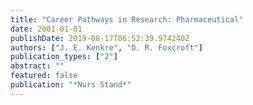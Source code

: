 ```yaml
---
title: "Career Pathways in Research: Pharmaceutical"
date: 2001-01-01
publishDate: 2019-08-17T06:52:39.974240Z
authors: ["J. E. Kenkre", "D. R. Foxcroft"]
publication_types: ["2"]
abstract: ""
featured: false
publication: "*Nurs Stand*"
---
```


